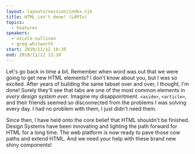 ```yaml
---
layout: layouts/session/index.njk
title: HTML isn't done! (LAPIs)
topics:
  - Features
speakers:
  - nicole-sullivan
  - greg-whitworth
start: 2019/11/12 10:35
end: 2019/11/12 11:10
---
```


Let's go back in time a bit. Remember when word was out that we were going to get new HTML elements? I don't know about you, but I was so excited. After years of building the same tabset over and over, I thought, I'm done! Surely they'll see that tabs are one of the most common elements in _every design system ever_. Imagine my disappointment. `<aside>`, `<article>`, and their friends seemed so disconnected from the problems I was solving every day. I had no problem with them, I just didn't need them.

Since then, I have held onto the core belief that HTML shouldn't be finished. Design Systems have been innovating and lighting the path forward for HTML for a long time. The web platform is now ready to pave those cow paths and extend HTML. And we need your help with these brand new shiny components!
